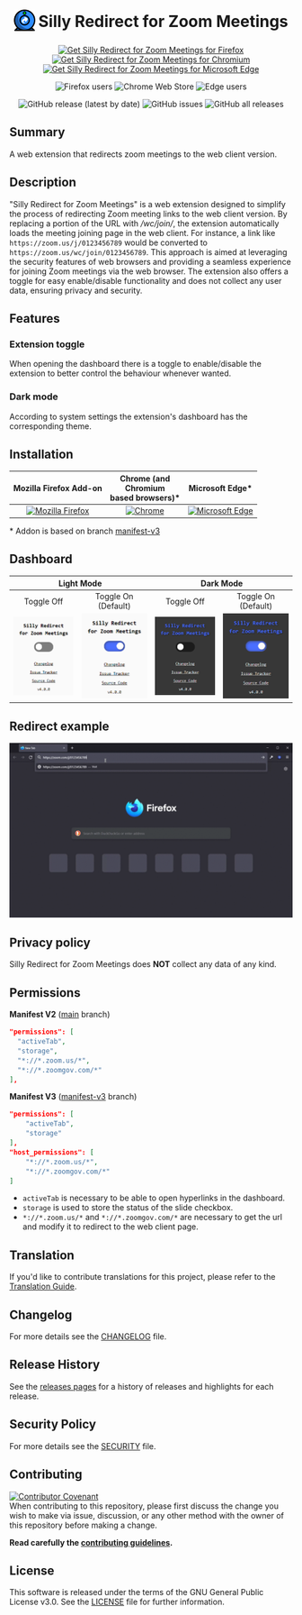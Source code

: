<h1 align="center">
  <sub>
    <img src="https://raw.githubusercontent.com/EdoardoTosin/Silly-Redirect-for-Zoom-Meetings/main/src/icons/256x256.png" height="38" width="38">
  </sub>
  Silly Redirect for Zoom Meetings
</h1>

<p align="center">
  <a href="https://addons.mozilla.org/firefox/addon/silly-redirect-for-zoom">
    <img src="https://blog.mozilla.org/addons/files/2020/04/get-the-addon-fx-apr-2020.svg" alt="Get Silly Redirect for Zoom Meetings for Firefox" height=80px></a>
  <a href="https://chrome.google.com/webstore/detail/dammgkhaofolinipgnjjiocadmmhidch">
    <img src="https://developer.chrome.com/static/docs/webstore/branding/image/HRs9MPufa1J1h5glNhut.png" alt="Get Silly Redirect for Zoom Meetings for Chromium" height=80px></a>
  <a href="https://microsoftedge.microsoft.com/addons/detail/kfpmepjfaolgcgabdmbpkfnicejbiggn">
    <img src="https://developer.microsoft.com/en-us/microsoft-store/badges/images/English_get-it-from-MS.png" alt="Get Silly Redirect for Zoom Meetings for Microsoft Edge" height=80px></a>
</p>

<p align="center">
  <img alt="Firefox users" src="https://img.shields.io/amo/users/silly-redirect-for-zoom?label=Firefox%20Users&style=for-the-badge&logo=firefox"/>
  <img alt="Chrome Web Store" src="https://img.shields.io/chrome-web-store/users/dammgkhaofolinipgnjjiocadmmhidch?color=007ec6&label=Chrome%20Users&logo=google-chrome&style=for-the-badge">
  <img alt="Edge users" src="https://img.shields.io/badge/dynamic/json?label=Edge%20Users&style=for-the-badge&logo=microsoft-edge&query=activeInstallCount&url=https%3A%2F%2Fmicrosoftedge.microsoft.com%2Faddons%2Fgetproductdetailsbycrxid%2Fkfpmepjfaolgcgabdmbpkfnicejbiggn">
</p>
<p align="center">
  <img alt="GitHub release (latest by date)" src="https://img.shields.io/github/v/release/EdoardoTosin/Silly-Redirect-for-Zoom-Meetings?label=Latest%20Release&style=for-the-badge">
  <img alt="GitHub issues" src="https://img.shields.io/github/issues/EdoardoTosin/Silly-Redirect-for-Zoom-Meetings?style=for-the-badge"/>
  <img alt="GitHub all releases" src="https://img.shields.io/github/downloads/EdoardoTosin/Silly-Redirect-for-Zoom-Meetings/total?style=for-the-badge"/>
</p>

## Summary

A web extension that redirects zoom meetings to the web client version.

## Description

"Silly Redirect for Zoom Meetings" is a web extension designed to simplify the process of redirecting Zoom meeting links to the web client version. By replacing a portion of the URL with */wc/join/*, the extension automatically loads the meeting joining page in the web client. For instance, a link like `https://zoom.us/j/0123456789` would be converted to `https://zoom.us/wc/join/0123456789`.
This approach is aimed at leveraging the security features of web browsers and providing a seamless experience for joining Zoom meetings via the web browser. The extension also offers a toggle for easy enable/disable functionality and does not collect any user data, ensuring privacy and security.

## Features

### Extension toggle

When opening the dashboard there is a toggle to enable/disable the extension to better control the behaviour whenever wanted.

### Dark mode

According to system settings the extension's dashboard has the corresponding theme.

## Installation

<table>
    <thead align="center">
        <tr>
            <th>Mozilla Firefox Add-on</th>
            <th>Chrome (and<br>Chromium<br>based browsers)*</th>
            <th>Microsoft Edge*</th>
        </tr>
    </thead>
    <tbody align="center">
        <tr>
          <td><a href="https://addons.mozilla.org/firefox/addon/silly-redirect-for-zoom">
         <img alt="Mozilla Firefox" src="https://img.shields.io/amo/v/silly-redirect-for-zoom?label=firefox&logo=Firefox&style=for-the-badge"></a></td>
          <td><a href="https://chrome.google.com/webstore/detail/dammgkhaofolinipgnjjiocadmmhidch">
          <img alt="Chrome" src="https://img.shields.io/chrome-web-store/v/dammgkhaofolinipgnjjiocadmmhidch?label=chrome&logo=google-chrome&style=for-the-badge"></a></td>
          <td><a href="https://microsoftedge.microsoft.com/addons/detail/kfpmepjfaolgcgabdmbpkfnicejbiggn">
       <img alt="Microsoft Edge" src="https://img.shields.io/badge/dynamic/json?label=Edge%09%09&logo=microsoft-edge&style=for-the-badge&prefix=v&query=%24.version&url=https%3A%2F%2Fmicrosoftedge.microsoft.com%2Faddons%2Fgetproductdetailsbycrxid%2Fkfpmepjfaolgcgabdmbpkfnicejbiggn"></a></td>
        </tr>
    </tbody>
</table>

\* Addon is based on branch [manifest-v3](https://github.com/EdoardoTosin/Silly-Redirect-for-Zoom-Meetings/tree/manifest-v3)

## Dashboard

<table>
    <thead align="center">
        <tr>
            <th colspan=2>Light Mode</th>
            <th colspan=2>Dark Mode</th>
        </tr>
    </thead>
    <tbody align="center">
        <tr>
            <td>Toggle Off</td>
            <td>Toggle On<br>(Default)</td>
            <td>Toggle Off</td>
            <td>Toggle On<br>(Default)</td>
        </tr>
        <tr>
          <td><img alt="Toggle Off - Light Mode" src="https://raw.githubusercontent.com/EdoardoTosin/Silly-Redirect-for-Zoom-Meetings/main/assets/dashboard/off-light.png"></td>
          <td><img alt="Toggle On - Light Mode" src="https://raw.githubusercontent.com/EdoardoTosin/Silly-Redirect-for-Zoom-Meetings/main/assets/dashboard/on-light.png"></td>
          <td><img alt="Toggle Off - Dark Mode" src="https://raw.githubusercontent.com/EdoardoTosin/Silly-Redirect-for-Zoom-Meetings/main/assets/dashboard/off-dark.png"></td>
          <td><img alt="Toggle On - Dark Mode" src="https://raw.githubusercontent.com/EdoardoTosin/Silly-Redirect-for-Zoom-Meetings/main/assets/dashboard/on-dark.png"></td>
        </tr>
    </tbody>
</table>

## Redirect example

![Gif](https://raw.githubusercontent.com/EdoardoTosin/Silly-Redirect-for-Zoom-Meetings/main/assets/example/redirect_clip.gif)

## Privacy policy

Silly Redirect for Zoom Meetings does **NOT** collect any data of any kind.

## Permissions

**Manifest V2** ([main](https://github.com/EdoardoTosin/Silly-Redirect-for-Zoom-Meetings/tree/main) branch)

``` json
"permissions": [
  "activeTab",
  "storage",
  "*://*.zoom.us/*",
  "*://*.zoomgov.com/*"
],
```

**Manifest V3** ([manifest-v3](https://github.com/EdoardoTosin/Silly-Redirect-for-Zoom-Meetings/tree/manifest-v3) branch)

``` json
"permissions": [
    "activeTab",
    "storage"
],
"host_permissions": [
    "*://*.zoom.us/*",
    "*://*.zoomgov.com/*"
]
```

- ``activeTab`` is necessary to be able to open hyperlinks in the dashboard.
- ``storage`` is used to store the status of the slide checkbox.  
- ``*://*.zoom.us/*`` and ``*://*.zoomgov.com/*`` are necessary to get the url and modify it to redirect to the web client page.

## Translation

If you'd like to contribute translations for this project, please refer to the [Translation Guide](https://github.com/EdoardoTosin/Silly-Redirect-for-Zoom-Meetings/blob/main/TRANSLATION.md).

## Changelog

For more details see the [CHANGELOG](https://github.com/EdoardoTosin/Silly-Redirect-for-Zoom-Meetings/tree/main/CHANGELOG.md) file.

## Release History

See the [releases pages](https://github.com/EdoardoTosin/Silly-Redirect-for-Zoom-Meetings/releases) for a history of releases and highlights for each release.

## Security Policy

For more details see the [SECURITY](https://github.com/EdoardoTosin/Silly-Redirect-for-Zoom-Meetings/blob/main/SECURITY.md) file.

## Contributing

[![Contributor Covenant](https://img.shields.io/badge/Contributor%20Covenant-2.0-4baaaa.svg?style=for-the-badge)](https://github.com/EdoardoTosin/Silly-Redirect-for-Zoom-Meetings/tree/main/CODE_OF_CONDUCT.md)  
When contributing to this repository, please first discuss the change you wish to make via issue, discussion, or any other method with the owner of this repository before making a change.

**Read carefully the [contributing guidelines](https://github.com/EdoardoTosin/Silly-Redirect-for-Zoom-Meetings/tree/main/CONTRIBUTING.md).**

## License

This software is released under the terms of the GNU General Public License v3.0. See the [LICENSE](https://github.com/EdoardoTosin/Silly-Redirect-for-Zoom-Meetings/tree/main/LICENSE) file for further information.
